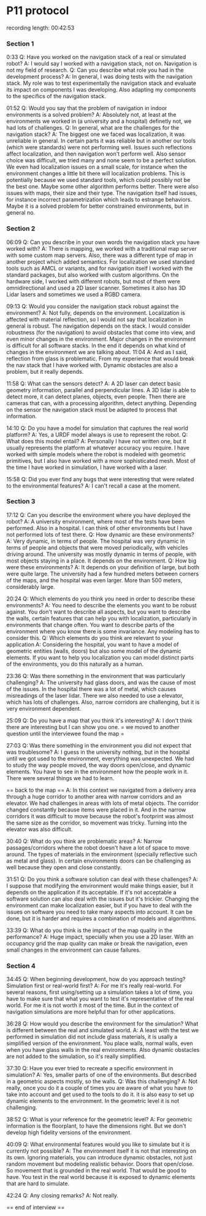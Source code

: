 # P11 protocol

recording length: 00:42:53

### Section 1
0:33
Q: Have you worked on the navigation stack of a real or simulated robot?
A: I would say I worked with a navigation stack, not on. Navigation is not my field of research.
Q: Can you describe what role you had in the development process?
A: In general, I was doing tests with the navigation stack. My role was to test experimentally the navigation stack and evaluate its impact on components I was developing. Also adapting my components to the specifics of the navigation stack. 

01:52
Q: Would you say that the problem of navigation in indoor environments is a solved problem?
A: Absolutely not, at least at the environments we worked in (a university and a hospital) definetly not, we had lots of challenges.
Q: In general, what are the challenges for the navigation stack?
A: The biggest one we faced was localization, it was unreliable in general. In certain parts it was reliable but in another our tools (which were standards) were not performing well. Issues such reflections affect localization, and then navigation won't perform well. Also sensor choice was difficult, we tried many and none seem to be a perfect solution. We even had localization issues on a small scale, for instance when the environment changes a little bit there will localization problems. This is potentially because we used standard tools, which could possibly not be the best one. Maybe some other algorithm performs better. There were also issues with maps, their size and their type. The navigation itself had issues, for instance incorrect parametrization which leads to estrange behaviors. Maybe it is a solved problem for better constrained environments, but in general no.

### Section 2
06:09
Q: Can you describe in your own words the navigation stack you have worked with?
A: There is mapping, we worked with a traditional map server with some custom map servers. Also, there was a different type of map in another project which added semantics. For localization we used standard tools such as AMCL or variants, and for navigation itself I worked with the standard packages, but also worked with custom algorithms. On the hardware side, I worked with different robots, but most of them were omnidirectional and used a 2D laser scanner. Sometimes it also has 3D Lidar lasers and sometimes we used a RGBD camera. 

09:13
Q: Would you consider the navigation stack robust against the environment?
A: Not fully, depends on the environment. Localization is affected with material reflection, so I would not say that localization in general is robust. The navigation depends on the stack. I would consider robustness (for the navigation) to avoid obstacles that come into view, and even minor changes in the environment. Major changes in the environment is difficult for all software stacks. In the end it depends on what kind of changes in the environment we are talking about.
11:04
A: And as I said, reflection from glass is problematic. From my experience that would break the nav stack that I have worked with. Dynamic obstacles are also a problem, but it really depends. 

11:58
Q: What can the sensors detect?
A: A 2D laser can detect basic geometry information, parallel and perpendicular lines. A 3D lidar is able to detect more, it can detect planes, objects, even people. Then there are cameras that can, with a processing algorithm, detect anything. Depending on the sensor the navigation stack must be adapted to process that information.

14:10
Q: Do you have a model for simulation that captures the real world platform?
A: Yes, a URDF model always is use to represent the robot. 
Q: What does this model entail?
A: Personally I have not written one, but it usually represents the platform at whatever accuracy you require. I have worked with simple models where the robot is modeled with geometric primitives, but I also have worked with a more sophisticated mesh. Most of the time I have worked in simulation, I have worked with a laser. 

15:58
Q: Did you ever find any bugs that were interesting that were related to the environmental features?
A: I can't recall a case at the moment. 

### Section 3
17:12
Q: Can you describe the environment where you have deployed the robot?
A: A university environment, where most of the tests have been performed. Also in a hospital. I can think of other environments but I have not performed lots of test there.
Q: How dynamic are these environments?
A: Very dynamic, in terms of people. The hospital was very dynamic in terms of people and objects that were moved periodically, with vehicles driving around. The university was mostly dynamic in terms of people, with most objects staying in a place. It depends on the environment.
Q: How big were these environments?
A: It depends on your definition of large, but both were quite large. The university had a few hundred meters between corners of the maps, and the hospital was even larger. More than 500 meters, considerably large.

20:24
Q: Which elements do you think you need in order to describe these environments?
A: You need to describe the elements you want to be robust against. You don't want to describe all aspects, but you want to describe the walls, certain features that can help you with localization, particularly in environments that change often. You want to describe parts of the environment where you know there is some invariance. Any modeling has to consider this. 
Q: Which elements do you think are relevant to your application
A: Considering the hospital, you want to have a model of geometric entities (walls, doors) but also some model of the dynamic elements. If you want to help you localization you can model distinct parts of the environments, you do this naturally as a human.

23:36
Q: Was there something in the environment that was particularly challenging?
A: The university had glass doors, and was the cause of most of the issues. In the hospital there was a lot of metal, which causes misreadings of the laser lidar. There we also needed to use a elevator, which has lots of challenges. Also, narrow corridors are challenging, but it is very environment dependent.

25:09
Q: Do you have a map that you think it's interesting?
A: I don't think there are interesting but I can show you one. 
= we moved to another question until the interviewee found the map =

27:03
Q: Was there something in the environment you did not expect that was troublesome?
A: I guess in the university nothing, but in the hospital until we got used to the environment, everything was unexpected. We had to study the way people moved, the way doors open/close, and dynamic elements. You have to see in the environment how the people work in it. There were several things we had to learn. 

== back to the map == 
A: In this context we navigated from a delivery area through a huge corridor to another area with narrow corridors and an elevator. We had challenges in areas with lots of metal objects. The corridor changed constantly because items were placed in it. And in the narrow corridors it was difficult to move because the robot's footprint was almost the same size as the corridor, so movement was tricky. Turning into the elevator was also difficult. 

30:40
Q: What do you think are problematic areas?
A: Narrow passages/corridors where the robot doesn't have a lot of space to move around. The types of materials in the environment (specially reflective such as metal and glass). In certain environments doors can be challenging as well because they open and close constantly.

31:51
Q: Do you think a software solution can deal with these challenges?
A: I suppose that modifying the environment would make things easier, but it depends on the application if its acceptable. If it's not acceptable a software solution can also deal with the issues but it's trickier. Changing the environment can make localization easier, but if you have to deal with the issues on software you need to take many aspects into account. It can be done, but it is harder and requires a combination of models and algorithms.

33:39
Q: What do you think is the impact of the map quality in the performance?
A: Huge impact, specially when you use a 2D laser. With an occupancy grid the map quality can make or break the navigation, even small changes in the environment can cause failures. 

### Section 4
34:45
Q: When beginning development, how do you approach testing? Simulation first or real-world first?
A: For me it's really real-world. For several reasons, first using/setting up a simulation takes a lot of time, you have to make sure that what you want to test it's representative of the real world. For me it is not worth it most of the time.  But in the context of navigation simulations are more helpful than for other applications. 

36:28
Q: How would you describe the environment for the simulation? What is different between the real and simulated world.
A: A least with the test we performed in simulation did not include glass materials, it is usally a simplified version of the environment. You place walls, normal walls, even when you have glass walls in the real environments. Also dynamic obstacles are not added to the simulation, so it's really simplified.

37:30
Q: Have you ever tried to recreate a specific environment in simulation?
A: Yes, smaller parts of one of the environments. But described in a geometric aspects mostly, so the walls. 
Q: Was this challenging?
A: Not really, once you do it a couple of times you are aware of what you have to take into account and get used to the tools to do it. it is also easy to set up dynamic elements to the environment. In the geometric level it is not challenging.

38:52
Q: What is your reference for the geometric level?
A: For geometric information is the floorplant, to have the dimensions right. But we don't develop high fidelity versions of the environment. 

40:09
Q: What environmental features would you like to simulate but it is currently not possible?
A: The environment itself it is not that interesting on its own. Ignoring materials, you can introduce dynamic obstacles, not just random movement but modeling realistic behavior. Doors that open/close. So movement that is grounded in the real world. That would be good to have. You test in the real world because it is exposed to dynamic elements that are hard to simulate.

42:24
Q: Any closing remarks?
A: Not really. 

== end of interview ==